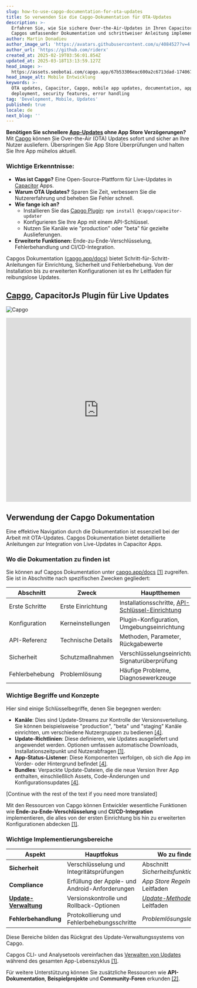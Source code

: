 ```yaml
---
slug: how-to-use-capgo-documentation-for-ota-updates
title: So verwenden Sie die Capgo-Dokumentation für OTA-Updates
description: >-
  Erfahren Sie, wie Sie sichere Over-the-Air-Updates in Ihren Capacitor-Apps mit
  Capgos umfassender Dokumentation und schrittweiser Anleitung implementieren.
author: Martin Donadieu
author_image_url: 'https://avatars.githubusercontent.com/u/4084527?v=4'
author_url: 'https://github.com/riderx'
created_at: 2025-02-19T03:56:01.854Z
updated_at: 2025-03-18T13:13:59.127Z
head_image: >-
  https://assets.seobotai.com/capgo.app/67b53306eac600a2c6713dad-1740671704703.jpg
head_image_alt: Mobile Entwicklung
keywords: >-
  OTA updates, Capacitor, Capgo, mobile app updates, documentation, app
  deployment, security features, error handling
tag: 'Development, Mobile, Updates'
published: true
locale: de
next_blog: ''
---
```

**Benötigen Sie schnellere [App-Updates](https://capgo.app/plugins/capacitor-updater/) ohne App Store Verzögerungen?** Mit [Capgo](https://capgo.app/) können Sie Over-the-Air (OTA) Updates sofort und sicher an Ihre Nutzer ausliefern. Überspringen Sie App Store Überprüfungen und halten Sie Ihre App mühelos aktuell.

### Wichtige Erkenntnisse:

-   **Was ist Capgo?** Eine Open-Source-Plattform für Live-Updates in [Capacitor](https://capacitorjs.com/) Apps.
-   **Warum OTA Updates?** Sparen Sie Zeit, verbessern Sie die Nutzererfahrung und beheben Sie Fehler schnell.
-   **Wie fange ich an?**
    -   Installieren Sie das [Capgo Plugin](https://capgo.app/plugins/): `npm install @capgo/capacitor-updater`
    -   Konfigurieren Sie Ihre App mit einem API-Schlüssel.
    -   Nutzen Sie Kanäle wie "production" oder "beta" für gezielte Auslieferungen.
-   **Erweiterte Funktionen:** Ende-zu-Ende-Verschlüsselung, Fehlerbehandlung und CI/CD-Integration.

Capgos Dokumentation ([capgo.app/docs](https://capgo.app/docs)) bietet Schritt-für-Schritt-Anleitungen für Einrichtung, Sicherheit und Fehlerbehebung. Von der Installation bis zu erweiterten Konfigurationen ist es Ihr Leitfaden für reibungslose Updates.

## [Capgo](https://capgo.app/), CapacitorJs Plugin für Live Updates

![Capgo](https://mars-images.imgix.net/seobot/screenshots/capgo.app-26aea05b7e2e737b790a9becb40f7bc5-2025-02-19.jpg?auto=compress)

<iframe src="https://www.youtube.com/embed/NzXXKoyhTIo" title="YouTube video player" frameborder="0" allow="accelerometer; autoplay; clipboard-write; encrypted-media; gyroscope; picture-in-picture; web-share" referrerpolicy="strict-origin-when-cross-origin" style="width: 100%; height: 500px;" allowfullscreen></iframe>

## Verwendung der Capgo Dokumentation

Eine effektive Navigation durch die Dokumentation ist essenziell bei der Arbeit mit OTA-Updates. Capgos Dokumentation bietet detaillierte Anleitungen zur Integration von Live-Updates in Capacitor Apps.

### Wo die Dokumentation zu finden ist

Sie können auf Capgos Dokumentation unter [capgo.app/docs](https://capgo.app/docs) [\[1\]](https://github.com/Cap-go/capacitor-updater) zugreifen. Sie ist in Abschnitte nach spezifischen Zwecken gegliedert:

| **Abschnitt** | **Zweck** | **Hauptthemen** |
| --- | --- | --- |
| Erste Schritte | Erste Einrichtung | Installationsschritte, [API-Schlüssel-Einrichtung](https://capgo.app/docs/webapp/api-keys/) |
| Konfiguration | Kerneinstellungen | Plugin-Konfiguration, Umgebungseinrichtung |
| API-Referenz | Technische Details | Methoden, Parameter, Rückgabewerte |
| Sicherheit | Schutzmaßnahmen | Verschlüsselungseinrichtung, Signaturüberprüfung |
| Fehlerbehebung | Problemlösung | Häufige Probleme, Diagnosewerkzeuge |

### Wichtige Begriffe und Konzepte

Hier sind einige Schlüsselbegriffe, denen Sie begegnen werden:

-   **Kanäle**: Dies sind Update-Streams zur Kontrolle der Versionsverteilung. Sie können beispielsweise "production", "beta" und "staging" Kanäle einrichten, um verschiedene Nutzergruppen zu bedienen [\[4\]](https://www.indeed.com/career-advice/career-development/how-to-write-articles).
-   **Update-Richtlinien**: Diese definieren, wie Updates ausgeliefert und angewendet werden. Optionen umfassen automatische Downloads, Installationszeitpunkt und Nutzerabfragen [\[1\]](https://github.com/Cap-go/capacitor-updater).
-   **App-Status-Listener**: Diese Komponenten verfolgen, ob sich die App im Vorder- oder Hintergrund befindet [\[4\]](https://www.indeed.com/career-advice/career-development/how-to-write-articles).
-   **Bundles**: Verpackte Update-Dateien, die die neue Version Ihrer App enthalten, einschließlich Assets, Code-Änderungen und Konfigurationsupdates [\[4\]](https://www.indeed.com/career-advice/career-development/how-to-write-articles).

[Continue with the rest of the text if you need more translated]

Mit den Ressourcen von Capgo können Entwickler wesentliche Funktionen wie **Ende-zu-Ende-Verschlüsselung** und **CI/CD-Integration** implementieren, die alles von der ersten Einrichtung bis hin zu erweiterten Konfigurationen abdecken [\[1\]](https://github.com/Cap-go/capacitor-updater).

### Wichtige Implementierungsbereiche

| **Aspekt** | **Hauptfokus** | **Wo zu finden** |
| --- | --- | --- |
| **Sicherheit** | Verschlüsselung und Integritätsprüfungen | Abschnitt _Sicherheitsfunktionen_ |
| **Compliance** | Erfüllung der Apple- und Android-Anforderungen | _App Store Regeln_ Leitfaden |
| **[Update-Verwaltung](https://capgo.app/docs/plugin/cloud-mode/manual-update/)** | Versionskontrolle und Rollback-Optionen | _[Update-Methoden](https://capgo.app/docs/plugin/cloud-mode/hybrid-update)_ Leitfaden |
| **Fehlerbehandlung** | Protokollierung und Fehlerbehebungsschritte | _Problemlösungsleitfaden_ |

Diese Bereiche bilden das Rückgrat des Update-Verwaltungssystems von Capgo.

Capgos CLI- und Analysetools vereinfachen das [Verwalten von Updates](https://capgo.app/docs/plugin/cloud-mode/manual-update/) während des gesamten App-Lebenszyklus [\[1\]](https://github.com/Cap-go/capacitor-updater).

Für weitere Unterstützung können Sie zusätzliche Ressourcen wie **API-Dokumentation**, **Beispielprojekte** und **Community-Foren** erkunden [\[2\]](https://dev.to/arnosolo/ionic-appflow-live-update-alternative-55c3).
